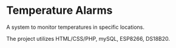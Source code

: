 # Temperature Alarms

A system to monitor temperatures in specific locations. 

The project utilizes HTML/CSS/PHP, mySQL, ESP8266, DS18B20.
